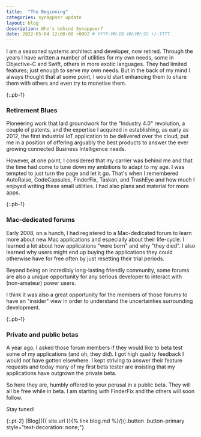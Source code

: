 ```yaml
---
title:  "The Beginning"
categories: synappser update
layout: blog
description: Who's behind Synappser?
date: 2022-05-04 12:00:00 +0002 # YYYY-MM-DD HH:MM:SS +/-TTTT
---
```


I am a seasoned systems architect and developer, now retired. Through the years I have written a number of utilities for my own needs, some in Objective-C and Swift, others in more exotic languages. They had limited features; just enough to serve my own needs. But in the back of my mind I always thought that at some point, I would start enhancing them to share them with others and even try to monetise them.

{:.pb-1}
### Retirement Blues

Pioneering work that laid groundwork for the "Industry 4.0" revolution, a couple of patents, and the expertise I acquired in establishing, as early as 2012, the first industrial IoT application to be delivered over the cloud, put me in a position of offering arguably the best products to answer the ever growing connected Business Intelligence needs.

However, at one point, I considered that my carrier was behind me and that the time had come to tune down my ambitions to adapt to my age. I was tempted to just turn the page and let it go. That's when I remembered AutoRaise, CodeCapsules, FinderFix, Taskan, and TrashEye and how much I enjoyed writing these small utilities. I had also plans and material for more apps.

{:.pb-1}
### Mac-dedicated forums

Early 2008, on a hunch, I had registered to a Mac-dedicated forum to learn more about new Mac applications and especially about their life-cycle. I learned a lot about how applications "were born" and why "they died". I also learned why users might end up buying the applications they could otherwise have for free often by just resetting their trial periods.

Beyond being an incredibly long-lasting friendly community, some forums are also a unique opportunity for any serious developer to interact with (non-amateur) power users.

I think it was also a great opportunity for the members of those forums to have an "insider" view in order to understand the uncertainties surrounding development.

{:.pb-1}
### Private and public betas

A year ago, I asked those forum members if they would like to beta test some of my applications (and oh, they did). I got high quality feedback I would not have gotten elsewhere. I kept striving to answer their feature requests and today many of my first beta tester are insisting that my applications have outgrown the private beta.

So here they are, humbly offered to your perusal in a public beta. They will all be free while in beta. I am starting with FinderFix and the others will soon follow.

Stay tuned!

{:.pt-2}
[Blog]({{ site.url }}{% link blog.md %}/){:.button .button-primary style="text-decoration: none;"}
